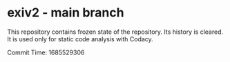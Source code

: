# exiv2 - main branch

This repository contains frozen state of the repository.
Its history is cleared. It is used only for static code
analysis with Codacy.

Commit Time: 1685529306